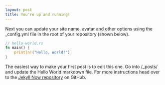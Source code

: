 ```yaml
---
layout: post
title: You're up and running!
---
```


Next you can update your site name, avatar and other options using the _config.yml file in the root of your repository (shown below).


```rust
// hello-world.rs
fn main() {
    println!("Hello, World!");
}
```

The easiest way to make your first post is to edit this one. Go into /_posts/ and update the Hello World markdown file. For more instructions head over to the [Jekyll Now repository](https://github.com/barryclark/jekyll-now) on GitHub.

